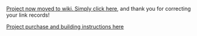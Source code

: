 [Project now moved to wiki.  Simply click here](https://github.com/kenneth558/plant_resistance_primary_perception/wiki/Entanglement-GWAAMC), and thank you for correcting your link records!

[Project purchase and building instructions here](https://github.com/kenneth558/plant_resistance_primary_perception/tree/Free/Where%20to%20find%20everything%20for%20making%20your%20own%20GWAAMC%20device)
